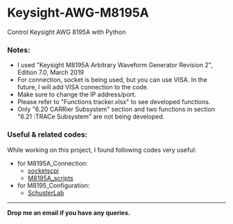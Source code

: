 # Keysight-AWG-M8195A
Control Keysight AWG 8195A with Python

### Notes:
- I used "Keysight M8195A Arbitrary Waveform Generator Revision 2", Edition 7.0, March 2019
- For connection, socket is being used, but you can use VISA. In the future, I will add VISA connection to the code.
- Make sure to change the IP address/port.
- Please refer to "Functions tracker.xlsx" to see developed functions.
- Only "6.20 CARRier Subsystem" section and two functions in section "6.21 :TRACe Subsystem" are not being developed.

### Useful & related codes:
While working on this project, I found following codes very useful:
- for M8195A_Connection:
  - [socketscpi](https://github.com/morgan-at-keysight/socketscpi/tree/master)
  - [M8195A_scripts](https://github.com/acidbourbon/M8195A_scripts)
- for M8195_Configuration:
  - [SchusterLab](https://github.com/SchusterLab/slab/tree/master)

___
**Drop me an email if you have any queries.** 